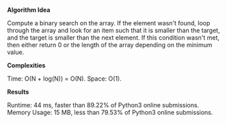 **Algorithm Idea**

Compute a binary search on the array. If the element wasn't found, 
loop through the array and look for an item such that it is smaller 
than the target, and the target is smaller than the next element. 
If this condition wasn't met, then either return 0 or the length of the 
array depending on the minimum value.

**Complexities**

Time: O(N + log(N)) = O(N).
Space: O(1).

**Results**

Runtime: 44 ms, faster than 89.22% of Python3 online submissions.
Memory Usage: 15 MB, less than 79.53% of Python3 online submissions.
